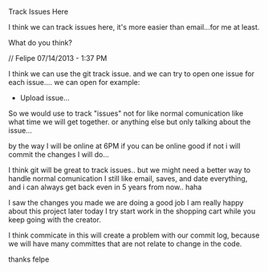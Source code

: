 Track Issues Here

I think we can track issues here, it's more easier than email...for me at least.

What do you think?


// Felipe 07/14/2013 - 1:37 PM


I think we can use the git track issue. and we can try to open one issue for each
issue.... we can open for example:

- Upload issue...

So we would use to track "issues" not for like normal comunication like what time we will get together. or anything else but only talking about the issue... 

by the way I will be online at 6PM if you can be online good if not i will commit the changes I will do...

I think git will be great to track issues.. but we might need a better way to handle normal comunication I still like email, saves, and date everything, and i can always get back even in 5 years from now.. haha

I saw the changes you made we are doing a good job I am really happy about this project later today I try start work in the shopping cart while you keep going with the creator.

I think commicate in this will create a problem with our commit log, because we will have many committes that are not relate to change in the code.

thanks
felpe